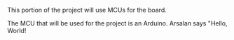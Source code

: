 This portion of the project will use MCUs for the board.

The MCU that will be used for the project is an Arduino.
Arsalan says "Hello, World!
